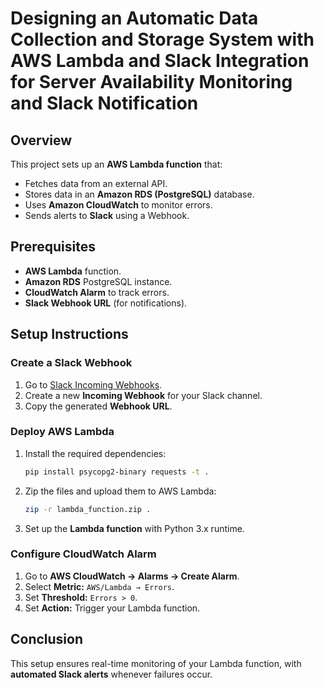 # Designing an Automatic Data Collection and Storage System with AWS Lambda and Slack Integration for Server Availability Monitoring and Slack Notification

## Overview
This project sets up an **AWS Lambda function** that:
- Fetches data from an external API.
- Stores data in an **Amazon RDS (PostgreSQL)** database.
- Uses **Amazon CloudWatch** to monitor errors.
- Sends alerts to **Slack** using a Webhook.

## Prerequisites
- **AWS Lambda** function.
- **Amazon RDS** PostgreSQL instance.
- **CloudWatch Alarm** to track errors.
- **Slack Webhook URL** (for notifications).

## Setup Instructions

### Create a Slack Webhook
1. Go to [Slack Incoming Webhooks](https://api.slack.com/messaging/webhooks).
2. Create a new **Incoming Webhook** for your Slack channel.
3. Copy the generated **Webhook URL**.

### Deploy AWS Lambda
1. Install the required dependencies:
   ```bash
   pip install psycopg2-binary requests -t .
   ```
2. Zip the files and upload them to AWS Lambda:
   ```bash
   zip -r lambda_function.zip .
   ```
3. Set up the **Lambda function** with Python 3.x runtime.

### Configure CloudWatch Alarm
1. Go to **AWS CloudWatch → Alarms → Create Alarm**.
2. Select **Metric:** `AWS/Lambda → Errors`.
3. Set **Threshold:** `Errors > 0`.
4. Set **Action:** Trigger your Lambda function.

## Conclusion
This setup ensures real-time monitoring of your Lambda function, with **automated Slack alerts** whenever failures occur.

